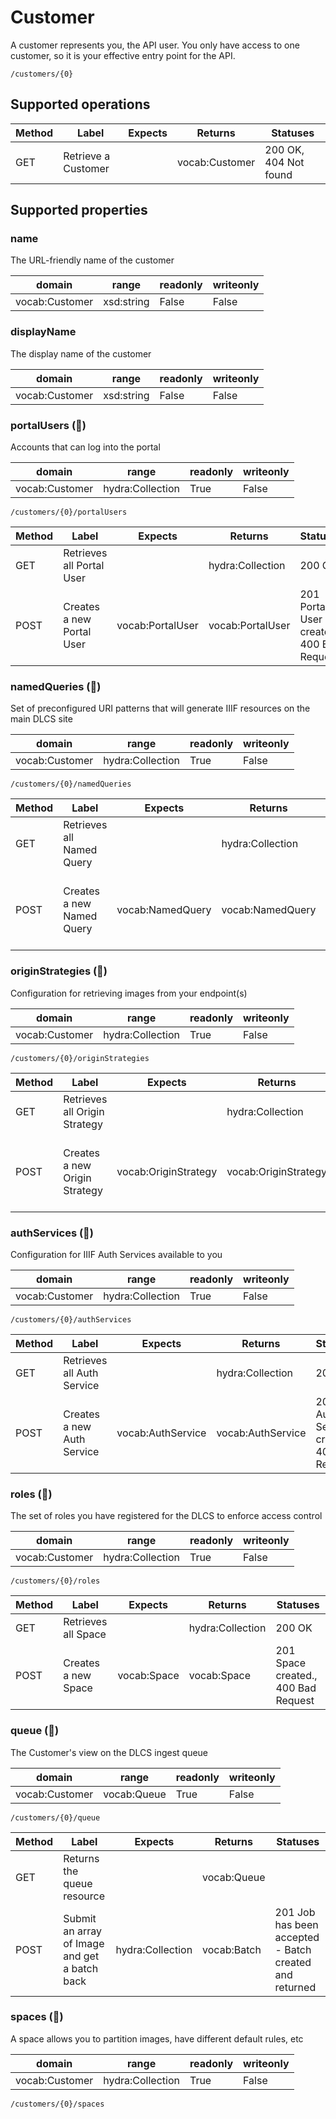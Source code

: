 
# Customer

A customer represents you, the API user. You only have access to one customer, so it is your effective entry point for the API. 


```
/customers/{0}
```


## Supported operations


|Method|Label|Expects|Returns|Statuses|
|--|--|--|--|--|
|GET|Retrieve a Customer| |vocab:Customer|200 OK, 404 Not found|


## Supported properties


### name

The URL-friendly name of the customer


|domain|range|readonly|writeonly|
|--|--|--|--|
|vocab:Customer|xsd:string|False|False|


### displayName

The display name of the customer


|domain|range|readonly|writeonly|
|--|--|--|--|
|vocab:Customer|xsd:string|False|False|


### portalUsers (🔗)

Accounts that can log into the portal


|domain|range|readonly|writeonly|
|--|--|--|--|
|vocab:Customer|hydra:Collection|True|False|


```
/customers/{0}/portalUsers
```


|Method|Label|Expects|Returns|Statuses|
|--|--|--|--|--|
|GET|Retrieves all Portal User| |hydra:Collection|200 OK|
|POST|Creates a new Portal User|vocab:PortalUser|vocab:PortalUser|201 Portal User created., 400 Bad Request|


### namedQueries (🔗)

Set of preconfigured URI patterns that will generate IIIF resources on the main DLCS site


|domain|range|readonly|writeonly|
|--|--|--|--|
|vocab:Customer|hydra:Collection|True|False|


```
/customers/{0}/namedQueries
```


|Method|Label|Expects|Returns|Statuses|
|--|--|--|--|--|
|GET|Retrieves all Named Query| |hydra:Collection|200 OK|
|POST|Creates a new Named Query|vocab:NamedQuery|vocab:NamedQuery|201 Named Query created., 400 Bad Request|


### originStrategies (🔗)

Configuration for retrieving images from your endpoint(s)


|domain|range|readonly|writeonly|
|--|--|--|--|
|vocab:Customer|hydra:Collection|True|False|


```
/customers/{0}/originStrategies
```


|Method|Label|Expects|Returns|Statuses|
|--|--|--|--|--|
|GET|Retrieves all Origin Strategy| |hydra:Collection|200 OK|
|POST|Creates a new Origin Strategy|vocab:OriginStrategy|vocab:OriginStrategy|201 Origin Strategy created., 400 Bad Request|


### authServices (🔗)

Configuration for IIIF Auth Services available to you


|domain|range|readonly|writeonly|
|--|--|--|--|
|vocab:Customer|hydra:Collection|True|False|


```
/customers/{0}/authServices
```


|Method|Label|Expects|Returns|Statuses|
|--|--|--|--|--|
|GET|Retrieves all Auth Service| |hydra:Collection|200 OK|
|POST|Creates a new Auth Service|vocab:AuthService|vocab:AuthService|201 Auth Service created., 400 Bad Request|


### roles (🔗)

The set of roles you have registered for the DLCS to enforce access control


|domain|range|readonly|writeonly|
|--|--|--|--|
|vocab:Customer|hydra:Collection|True|False|


```
/customers/{0}/roles
```


|Method|Label|Expects|Returns|Statuses|
|--|--|--|--|--|
|GET|Retrieves all Space| |hydra:Collection|200 OK|
|POST|Creates a new Space|vocab:Space|vocab:Space|201 Space created., 400 Bad Request|


### queue (🔗)

The Customer's view on the DLCS ingest queue


|domain|range|readonly|writeonly|
|--|--|--|--|
|vocab:Customer|vocab:Queue|True|False|


```
/customers/{0}/queue
```


|Method|Label|Expects|Returns|Statuses|
|--|--|--|--|--|
|GET|Returns the queue resource| |vocab:Queue| |
|POST|Submit an array of Image and get a batch back|hydra:Collection|vocab:Batch|201 Job has been accepted - Batch created and returned|


### spaces (🔗)

A space allows you to partition images, have different default rules, etc


|domain|range|readonly|writeonly|
|--|--|--|--|
|vocab:Customer|hydra:Collection|True|False|


```
/customers/{0}/spaces
```

